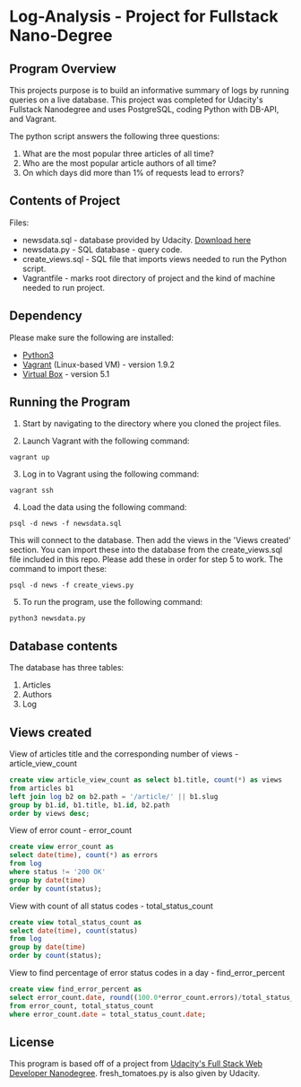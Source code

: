 # Log-Analysis - Project for Fullstack Nano-Degree

## Program Overview 

This projects purpose is to build an informative summary of logs by running queries on a live database. This project was completed for Udacity's Fullstack Nanodegree and uses PostgreSQL, coding Python with DB-API, and Vagrant.

The python script answers the following three questions:
1.  What are the most popular three articles of all time?
2.  Who are the most popular article authors of all time?
3.  On which days did more than 1% of requests lead to errors?

## Contents of Project

Files:
* newsdata.sql - database provided by Udacity. [Download here](https://d17h27t6h515a5.cloudfront.net/topher/2016/August/57b5f748_newsdata/newsdata.zip)
* newsdata.py - SQL database - query code.
* create_views.sql - SQL file that imports views needed to run the Python script.
* Vagrantfile - marks root directory of project and the kind of machine needed to run project.

## Dependency

Please make sure the following are installed:
* [Python3](https://www.python.org/downloads/)
* [Vagrant](https://www.vagrantup.com/downloads.html) (Linux-based VM) - version 1.9.2
* [Virtual Box](https://www.virtualbox.org/wiki/Downloads) - version 5.1

## Running the Program

1. Start by navigating to the directory where you cloned the project files.

2. Launch Vagrant with the following command:
  ```
  vagrant up
  ```
3. Log in to Vagrant using the following command:
  ```
  vagrant ssh
  ```
4. Load the data using the following command:
  ```
  psql -d news -f newsdata.sql
  ```
  This will connect to the database. Then add the views in the 'Views created' section.
  You can import these into the database from the create_views.sql file included in this repo. 
  Please add these in order for step 5 to work. The command to import these:
  ```
  psql -d news -f create_views.py
  ```

5. To run the program, use the following command:
  ```
  python3 newsdata.py
  ```

## Database contents

The database has three tables:
  1. Articles
  2. Authors
  3. Log

## Views created

View of articles title and the corresponding number of views - article_view_count
```sql
create view article_view_count as select b1.title, count(*) as views
from articles b1
left join log b2 on b2.path = '/article/' || b1.slug
group by b1.id, b1.title, b1.id, b2.path
order by views desc;
```

View of error count - error_count
```sql
create view error_count as
select date(time), count(*) as errors
from log
where status != '200 OK'
group by date(time)
order by count(status);
```

View with count of all status codes - total_status_count
```sql
create view total_status_count as
select date(time), count(status)      
from log
group by date(time)
order by count(status);
```

View to find percentage of error status codes in a day - find_error_percent
```sql
create view find_error_percent as
select error_count.date, round((100.0*error_count.errors)/total_status_count.count, 2) as percent
from error_count, total_status_count
where error_count.date = total_status_count.date;
```


## License

This program is based off of a project from [Udacity's Full Stack Web Developer Nanodegree](https://www.udacity.com/course/full-stack-web-developer-nanodegree--nd004). fresh_tomatoes.py is also given by Udacity.
